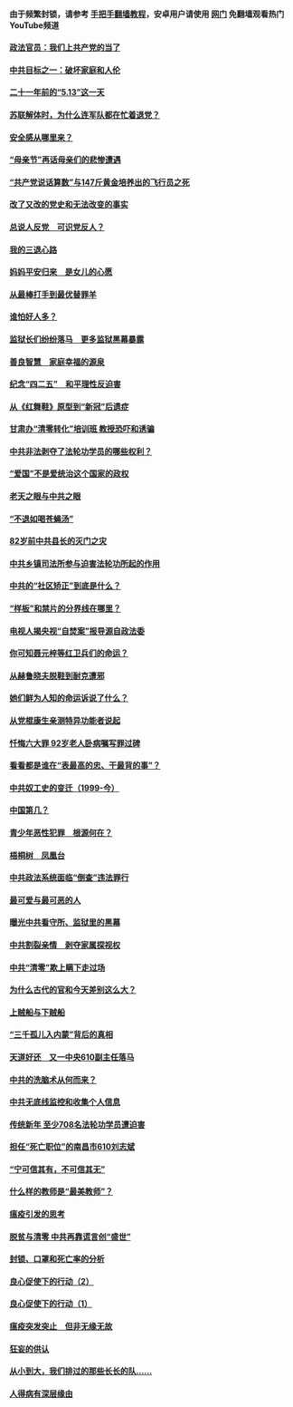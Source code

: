 #### 由于频繁封锁，请参考 [手把手翻墙教程](https://github.com/gfw-breaker/guides/wiki/)，安卓用户请使用 [网门](https://github.com/gfw-breaker/nogfw/blob/master/dl.md?t=05192201) 免翻墙观看热门YouTube频道 

#### [政法官员：我们上共产党的当了](../pages/19/425351.md?t=05192201) 

#### [中共目标之一：破坏家庭和人伦](../pages/19/424454.md?t=05192201) 

#### [二十一年前的“5.13”这一天](../pages/19/424814.md?t=05192201) 

#### [苏联解体时，为什么连军队都在忙着退党？](../pages/19/424335.md?t=05192201) 

#### [安全感从哪里来？](../pages/19/424336.md?t=05192201) 

#### [“母亲节”再话母亲们的悲惨遭遇](../pages/19/424234.md?t=05192201) 

#### [“共产党说话算数”与147斤黄金培养出的飞行员之死](../pages/19/424115.md?t=05192201) 

#### [改了又改的党史和无法改变的事实](../pages/19/424037.md?t=05192201) 

#### [总说人反党　可识党反人？](../pages/19/423820.md?t=05192201) 

#### [我的三退心路](../pages/19/423876.md?t=05192201) 

#### [妈妈平安归来　是女儿的心愿](../pages/19/423947.md?t=05192201) 

#### [从最棒打手到最优替罪羊](../pages/19/423819.md?t=05192201) 

#### [谁怕好人多？](../pages/19/423774.md?t=05192201) 

#### [监狱长们纷纷落马　更多监狱黑幕暴露](../pages/19/423787.md?t=05192201) 

#### [善良智慧　家庭幸福的源泉](../pages/19/423632.md?t=05192201) 

#### [纪念“四二五”　和平理性反迫害](../pages/19/423660.md?t=05192201) 

#### [从《红舞鞋》原型到“新冠”后遗症](../pages/19/423509.md?t=05192201) 

#### [甘肃办“清零转化”培训班 教授恐吓和诱骗](../pages/19/423498.md?t=05192201) 

#### [中共非法剥夺了法轮功学员的哪些权利？](../pages/19/423392.md?t=05192201) 

#### [“爱国”不是爱统治这个国家的政权](../pages/19/423029.md?t=05192201) 

#### [老天之眼与中共之眼](../pages/19/423378.md?t=05192201) 

#### [“不退如喝苍蝇汤”](../pages/19/423287.md?t=05192201) 

#### [82岁前中共县长的灭门之灾](../pages/19/423055.md?t=05192201) 

#### [中共乡镇司法所参与迫害法轮功所起的作用](../pages/19/423064.md?t=05192201) 

#### [中共的“社区矫正”到底是什么？](../pages/19/422870.md?t=05192201) 

#### [“样板”和禁片的分界线在哪里？](../pages/19/422704.md?t=05192201) 

#### [电视人揭央视“自焚案”报导源自政法委](../pages/19/422770.md?t=05192201) 

#### [你可知聂元梓等红卫兵们的命运？](../pages/19/422848.md?t=05192201) 

#### [从赫鲁晓夫脱鞋到耐克遭邪](../pages/19/422826.md?t=05192201) 

#### [她们鲜为人知的命运诉说了什么？](../pages/19/422754.md?t=05192201) 

#### [从党棍康生亲测特异功能者说起](../pages/19/422657.md?t=05192201) 

#### [忏悔六大罪 92岁老人卧病嘱写罪过碑](../pages/19/422750.md?t=05192201) 

#### [看看都是谁在“表最高的忠、干最背的事”？](../pages/19/422703.md?t=05192201) 

#### [中共奴工史的变迁（1999-今）](../pages/19/422656.md?t=05192201) 

#### [中国第几？](../pages/19/422496.md?t=05192201) 

#### [青少年恶性犯罪　根源何在？](../pages/19/422449.md?t=05192201) 

#### [梧桐树　凤凰台](../pages/19/422442.md?t=05192201) 

#### [中共政法系统面临“倒查”违法罪行](../pages/19/422497.md?t=05192201) 

#### [最可爱与最可恶的人](../pages/19/422448.md?t=05192201) 

#### [曝光中共看守所、监狱里的黑幕](../pages/19/422390.md?t=05192201) 

#### [中共割裂亲情　剥夺家属探视权](../pages/19/422364.md?t=05192201) 

#### [中共“清零”欺上瞒下走过场](../pages/19/422306.md?t=05192201) 

#### [为什么古代的官和今天差别这么大？](../pages/19/422228.md?t=05192201) 

#### [上贼船与下贼船](../pages/19/422276.md?t=05192201) 

#### [“三千孤儿入内蒙”背后的真相](../pages/19/422229.md?t=05192201) 

#### [天道好还　又一中央610副主任落马](../pages/19/422155.md?t=05192201) 

#### [中共的洗脑术从何而来？](../pages/19/422154.md?t=05192201) 

#### [中共无底线监控和收集个人信息](../pages/19/422039.md?t=05192201) 

#### [传统新年 至少708名法轮功学员遭迫害](../pages/19/421946.md?t=05192201) 

#### [担任“死亡职位”的南昌市610刘志斌](../pages/19/421957.md?t=05192201) 

#### [“宁可信其有，不可信其无”](../pages/19/421691.md?t=05192201) 

#### [什么样的教师是“最美教师”？](../pages/19/421755.md?t=05192201) 

#### [瘟疫引发的思考](../pages/19/421594.md?t=05192201) 

#### [脱贫与清零 中共再靠谎言创“盛世”](../pages/19/421590.md?t=05192201) 

#### [封锁、口罩和死亡率的分析](../pages/19/421495.md?t=05192201) 

#### [良心促使下的行动（2）](../pages/19/421361.md?t=05192201) 

#### [良心促使下的行动（1）](../pages/19/421302.md?t=05192201) 

#### [瘟疫突发突止　但非无缘无故](../pages/19/421281.md?t=05192201) 

#### [狂妄的供认](../pages/19/421199.md?t=05192201) 

#### [从小到大，我们排过的那些长长的队……](../pages/19/421243.md?t=05192201) 

#### [人得病有深层缘由](../pages/19/420864.md?t=05192201) 

